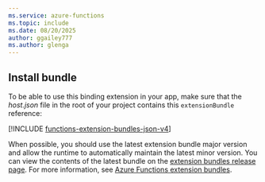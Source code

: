 ```yaml
---
ms.service: azure-functions
ms.topic: include
ms.date: 08/20/2025
author: ggailey777
ms.author: glenga
---
```

 
## Install bundle

To be able to use this binding extension in your app, make sure that the *host.json* file in the root of your project contains this `extensionBundle` reference:

[!INCLUDE [functions-extension-bundles-json-v4](./functions-extension-bundles-json-v4.md)]

When possible, you should use the latest extension bundle major version and allow the runtime to automatically maintain the latest minor version. You can view the contents of the latest bundle on the [extension bundles release page](https://github.com/Azure/azure-functions-extension-bundles/releases/latest). For more information, see [Azure Functions extension bundles](../articles/azure-functions/extension-bundles.md).
